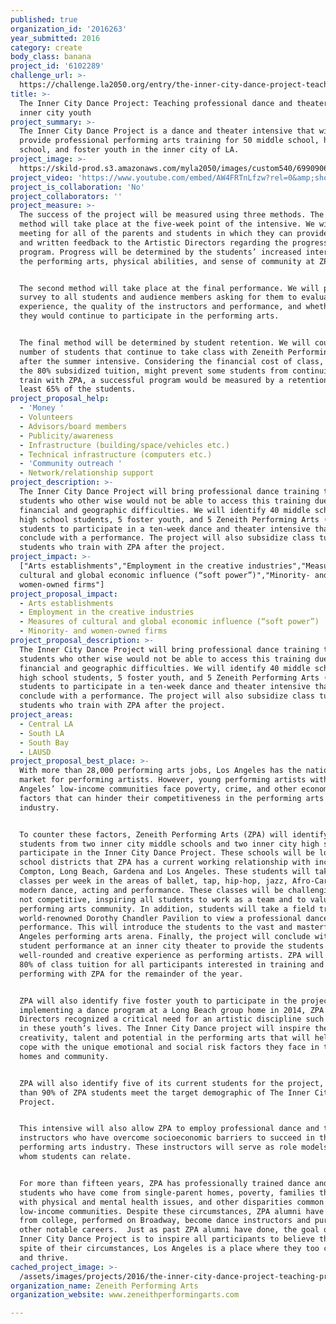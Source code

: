 ```yaml
---
published: true
organization_id: '2016263'
year_submitted: 2016
category: create
body_class: banana
project_id: '6102289'
challenge_url: >-
  https://challenge.la2050.org/entry/the-inner-city-dance-project-teaching-professional-dance-and-theater-to-las-inner-city-youth
title: >-
  The Inner City Dance Project: Teaching professional dance and theater to LA’s
  inner city youth
project_summary: >-
  The Inner City Dance Project is a dance and theater intensive that will
  provide professional performing arts training for 50 middle school, high
  school, and foster youth in the inner city of LA.
project_image: >-
  https://skild-prod.s3.amazonaws.com/myla2050/images/custom540/6990906684741-team91.jpg
project_video: 'https://www.youtube.com/embed/AW4FRTnLfzw?rel=0&amp;showinfo=0'
project_is_collaboration: 'No'
project_collaborators: ''
project_measure: >-
  The success of the project will be measured using three methods. The first
  method will take place at the five-week point of the intensive. We will host a
  meeting for all of the parents and students in which they can provide verbal
  and written feedback to the Artistic Directors regarding the progress of the
  program. Progress will be determined by the students’ increased interest in
  the performing arts, physical abilities, and sense of community at ZPA.


  The second method will take place at the final performance. We will provide a
  survey to all students and audience members asking for them to evaluate their
  experience, the quality of the instructors and performance, and whether or not
  they would continue to participate in the performing arts. 


  The final method will be determined by student retention. We will count the
  number of students that continue to take class with Zeneith Performing Arts
  after the summer intensive. Considering the financial cost of class, despite
  the 80% subsidized tuition, might prevent some students from continuing to
  train with ZPA, a successful program would be measured by a retention of at
  least 65% of the students.
project_proposal_help:
  - 'Money '
  - Volunteers
  - Advisors/board members
  - Publicity/awareness
  - Infrastructure (building/space/vehicles etc.)
  - Technical infrastructure (computers etc.)
  - 'Community outreach '
  - Network/relationship support
project_description: >-
  The Inner City Dance Project will bring professional dance training to
  students who other wise would not be able to access this training due to
  financial and geographic difficulties. We will identify 40 middle school and
  high school students, 5 foster youth, and 5 Zeneith Performing Arts (ZPA)
  students to participate in a ten-week dance and theater intensive that will
  conclude with a performance. The project will also subsidize class tuition for
  students who train with ZPA after the project.
project_impact: >-
  ["Arts establishments","Employment in the creative industries","Measures of
  cultural and global economic influence (“soft power”)","Minority- and
  women-owned firms"]
project_proposal_impact:
  - Arts establishments
  - Employment in the creative industries
  - Measures of cultural and global economic influence (“soft power”)
  - Minority- and women-owned firms
project_proposal_description: >-
  The Inner City Dance Project will bring professional dance training to
  students who other wise would not be able to access this training due to
  financial and geographic difficulties. We will identify 40 middle school and
  high school students, 5 foster youth, and 5 Zeneith Performing Arts (ZPA)
  students to participate in a ten-week dance and theater intensive that will
  conclude with a performance. The project will also subsidize class tuition for
  students who train with ZPA after the project.
project_areas:
  - Central LA
  - South LA
  - South Bay
  - LAUSD
project_proposal_best_place: >-
  With more than 28,000 performing arts jobs, Los Angeles has the nation’s best
  market for performing artists. However, young performing artists within Los
  Angeles’ low-income communities face poverty, crime, and other economic risk
  factors that can hinder their competitiveness in the performing arts
  industry. 


  To counter these factors, Zeneith Performing Arts (ZPA) will identify 40
  students from two inner city middle schools and two inner city high schools to
  participate in the Inner City Dance Project. These schools will be located in
  school districts that ZPA has a current working relationship with including
  Compton, Long Beach, Gardena and Los Angeles. These students will take ten
  classes per week in the areas of ballet, tap, hip-hop, jazz, Afro-Caribbean,
  modern dance, acting and performance. These classes will be challenging but
  not competitive, inspiring all students to work as a team and to value their
  performing arts community. In addition, students will take a field trip to the
  world-renowned Dorothy Chandler Pavilion to view a professional dance
  performance. This will introduce the students to the vast and masterful Los
  Angeles performing arts arena. Finally, the project will conclude with a
  student performance at an inner city theater to provide the students a
  well-rounded and creative experience as performing artists. ZPA will subsidize
  80% of class tuition for all participants interested in training and
  performing with ZPA for the remainder of the year.


  ZPA will also identify five foster youth to participate in the project. After
  implementing a dance program at a Long Beach group home in 2014, ZPA’s
  Directors recognized a critical need for an artistic discipline such as dance
  in these youth’s lives. The Inner City Dance project will inspire their
  creativity, talent and potential in the performing arts that will help them
  cope with the unique emotional and social risk factors they face in their
  homes and community.


  ZPA will also identify five of its current students for the project, as more
  than 90% of ZPA students meet the target demographic of The Inner City Dance
  Project.


  This intensive will also allow ZPA to employ professional dance and theater
  instructors who have overcome socioeconomic barriers to succeed in the
  performing arts industry. These instructors will serve as role models with
  whom students can relate.


  For more than fifteen years, ZPA has professionally trained dance and theater
  students who have come from single-parent homes, poverty, families that deal
  with physical and mental health issues, and other disparities common to
  low-income communities. Despite these circumstances, ZPA alumni have graduated
  from college, performed on Broadway, become dance instructors and pursued
  other notable careers.  Just as past ZPA alumni have done, the goal of the
  Inner City Dance Project is to inspire all participants to believe that, in
  spite of their circumstances, Los Angeles is a place where they too can create
  and thrive.
cached_project_image: >-
  /assets/images/projects/2016/the-inner-city-dance-project-teaching-professional-dance-and-theater-to-las-inner-city-youth/skild-prod.s3.amazonaws.com/myla2050/images/custom540/6990906684741-team91.jpg
organization_name: Zeneith Performing Arts
organization_website: www.zeneithperformingarts.com

---
```

